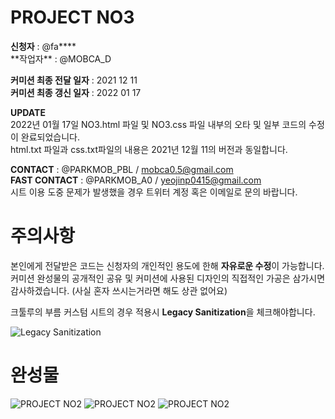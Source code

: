 # PROJECT NO3

**신청자** : @fa\***\*  
**작업자\*\* : @MOBCA_D

**커미션 최종 전달 일자** : 2021 12 11  
**커미션 최종 갱신 일자** : 2022 01 17

**UPDATE**  
2022년 01월 17일 NO3.html 파일 및 NO3.css 파일 내부의 오타 및 일부 코드의 수정이 완료되었습니다.  
html.txt 파일과 css.txt파일의 내용은 2021년 12월 11의 버전과 동일합니다.

**CONTACT** : @PARKMOB_PBL / mobca0.5@gmail.com  
**FAST CONTACT** : @PARKMOB_A0 / yeojinp0415@gmail.com  
시트 이용 도중 문제가 발생했을 경우 트위터 계정 혹은 이메일로 문의 바랍니다.

# 주의사항

본인에게 전달받은 코드는 신청자의 개인적인 용도에 한해 **자유로운 수정**이 가능합니다.  
커미션 완성물의 공개적인 공유 및 커미션에 사용된 디자인의 직접적인 가공은 삼가시면 감사하겠습니다. (사실 혼자 쓰시는거라면 해도 상관 없어요)

크툴루의 부름 커스텀 시트의 경우 적용시 **Legacy Sanitization**을 체크해야합니다.

![Legacy Sanitization](https://i.imgur.com/dKetlgm.png "Legacy Sanitization")

# 완성물

![PROJECT NO2](https://i.imgur.com/0e2HT5V.png "PROJECT NO2")
![PROJECT NO2](https://i.imgur.com/Uh9E97T.png "PROJECT NO2")
![PROJECT NO2](https://i.imgur.com/trnxSfv.png "PROJECT NO2")

